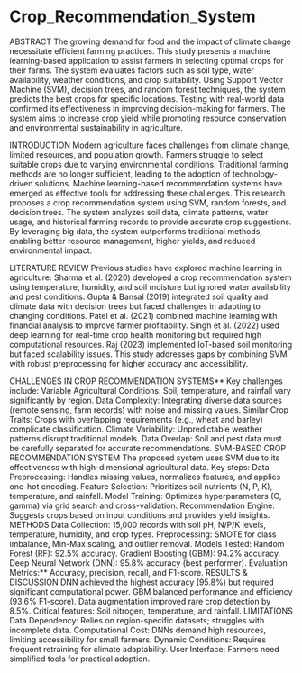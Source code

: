 # Crop_Recommendation_System
ABSTRACT
The growing demand for food and the impact of climate change necessitate efficient farming practices. This study presents a machine learning-based application to assist farmers in selecting optimal crops for their farms. The system evaluates factors such as soil type, water availability, weather conditions, and crop suitability. Using Support Vector Machine (SVM), decision trees, and random forest techniques, the system predicts the best crops for specific locations. Testing with real-world data confirmed its effectiveness in improving decision-making for farmers. The system aims to increase crop yield while promoting resource conservation and environmental sustainability in agriculture.

INTRODUCTION
Modern agriculture faces challenges from climate change, limited resources, and population growth. Farmers struggle to select suitable crops due to varying environmental conditions. Traditional farming methods are no longer sufficient, leading to the adoption of technology-driven solutions. Machine learning-based recommendation systems have emerged as effective tools for addressing these challenges.
This research proposes a crop recommendation system using SVM, random forests, and decision trees. The system analyzes soil data, climate patterns, water usage, and historical farming records to provide accurate crop suggestions. By leveraging big data, the system outperforms traditional methods, enabling better resource management, higher yields, and reduced environmental impact.

LITERATURE REVIEW
Previous studies have explored machine learning in agriculture:
Sharma et al. (2020) developed a crop recommendation system using temperature, humidity, and soil moisture but ignored water availability and pest conditions.
Gupta & Bansal (2019) integrated soil quality and climate data with decision trees but faced challenges in adapting to changing conditions.
Patel et al. (2021) combined machine learning with financial analysis to improve farmer profitability.
Singh et al. (2022) used deep learning for real-time crop health monitoring but required high computational resources.
Raj (2023) implemented IoT-based soil monitoring but faced scalability issues.
This study addresses gaps by combining SVM with robust preprocessing for higher accuracy and accessibility.

CHALLENGES IN CROP RECOMMENDATION SYSTEMS**
Key challenges include:
Variable Agricultural Conditions: Soil, temperature, and rainfall vary significantly by region.
Data Complexity: Integrating diverse data sources (remote sensing, farm records) with noise and missing values.
Similar Crop Traits: Crops with overlapping requirements (e.g., wheat and barley) complicate classification.
Climate Variability: Unpredictable weather patterns disrupt traditional models.
Data Overlap: Soil and pest data must be carefully separated for accurate recommendations.
SVM-BASED CROP RECOMMENDATION SYSTEM
The proposed system uses SVM due to its effectiveness with high-dimensional agricultural data. Key steps:
Data Preprocessing: Handles missing values, normalizes features, and applies one-hot encoding.
Feature Selection: Prioritizes soil nutrients (N, P, K), temperature, and rainfall.
Model Training: Optimizes hyperparameters (C, gamma) via grid search and cross-validation.
Recommendation Engine: Suggests crops based on input conditions and provides yield insights.
METHODS
Data Collection: 15,000 records with soil pH, N/P/K levels, temperature, humidity, and crop types.
Preprocessing: SMOTE for class imbalance, Min-Max scaling, and outlier removal.
Models Tested:
Random Forest (RF): 92.5% accuracy.
Gradient Boosting (GBM): 94.2% accuracy.
Deep Neural Network (DNN): 95.8% accuracy (best performer).
Evaluation Metrics:** Accuracy, precision, recall, and F1-score.
RESULTS & DISCUSSION
DNN achieved the highest accuracy (95.8%) but required significant computational power.
GBM balanced performance and efficiency (93.6% F1-score).
Data augmentation improved rare crop detection by 8.5%.
Critical features: Soil nitrogen, temperature, and rainfall.
LIMITATIONS
Data Dependency: Relies on region-specific datasets; struggles with incomplete data.
Computational Cost: DNNs demand high resources, limiting accessibility for small farmers.
Dynamic Conditions: Requires frequent retraining for climate adaptability.
User Interface: Farmers need simplified tools for practical adoption.
